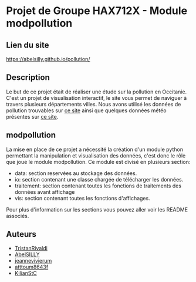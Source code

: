 # Projet de Groupe HAX712X - Module modpollution

## Lien du site
<https://abelsilly.github.io/pollution/>

## Description
Le but de ce projet était de réaliser une étude sur la pollution en Occitanie. C'est un projet de visualisation interactif, le site vous permet de naviguer à travers plusieurs départements villes.
Nous avons utilisé les données de pollution trouvables sur [ce site](https://data-atmo-occitanie.opendata.arcgis.com/pages/liste-des-flux) ainsi que quelques données météo présentes sur [ce site](https://public.opendatasoft.com/explore/dataset/donnees-synop-essentielles-omm/api/?sort=date).

## modpollution

La mise en place de ce projet a nécessité la création d'un module python permettant la manipulation et visualisation des données, c'est donc le rôle que joue le module modpollution.
Ce module est divisé en plusieurs section:

- data: section reservées au stockage des données.
- io: section contenant une classe chargée de télécharger les données.
- traitement: section contenant toutes les fonctions de traitements des données avant affichage
- vis: section contenant toutes les fonctions d'affichages.

Pour plus d'information sur les sections vous pouvez aller voir les README associés.

## Auteurs

- [TristanRivaldi](https://github.com/TristanRivaldi)
- [AbelSILLY](https://github.com/AbelSILLY)
- [jeannevivierum](https://github.com/jeannevivierum)
- [atttoum8643f](https://github.com/atttoum8643f)
- [KilianStC](https://github.com/KilianStC)

